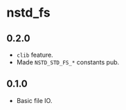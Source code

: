 # nstd_fs
## 0.2.0
- `clib` feature.
- Made `NSTD_STD_FS_*` constants pub.
## 0.1.0
- Basic file IO.
